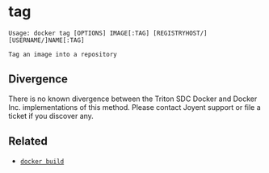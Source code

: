 # tag

    Usage: docker tag [OPTIONS] IMAGE[:TAG] [REGISTRYHOST/][USERNAME/]NAME[:TAG]

    Tag an image into a repository

## Divergence

There is no known divergence between the Triton SDC Docker and Docker Inc. implementations
of this method. Please contact Joyent support or file a ticket if you discover any.

## Related

- [`docker build`](../commands/build.md)
